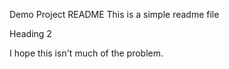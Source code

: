 Demo Project README
This is a simple readme file

Heading 2

I hope this isn't much of the problem.
